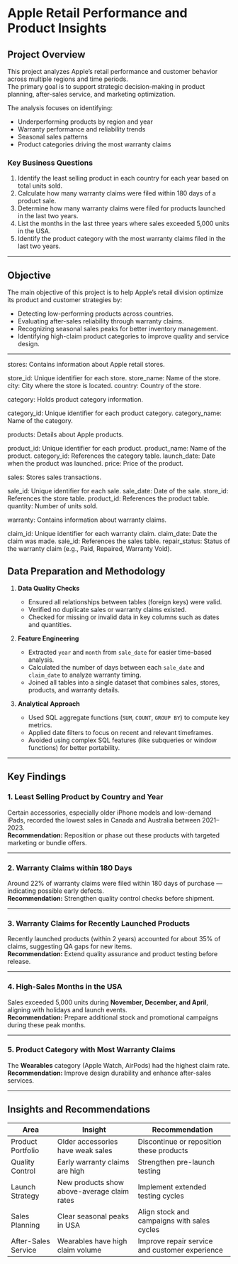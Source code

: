 # Apple Retail Performance and Product Insights

## Project Overview
This project analyzes Apple’s retail performance and customer behavior across multiple regions and time periods.  
The primary goal is to support strategic decision-making in product planning, after-sales service, and marketing optimization.

The analysis focuses on identifying:
- Underperforming products by region and year  
- Warranty performance and reliability trends  
- Seasonal sales patterns  
- Product categories driving the most warranty claims  

### Key Business Questions
1. Identify the least selling product in each country for each year based on total units sold.  
2. Calculate how many warranty claims were filed within 180 days of a product sale.  
3. Determine how many warranty claims were filed for products launched in the last two years.  
4. List the months in the last three years where sales exceeded 5,000 units in the USA.  
5. Identify the product category with the most warranty claims filed in the last two years.  

---

## Objective
The main objective of this project is to help Apple’s retail division optimize its product and customer strategies by:
- Detecting low-performing products across countries.  
- Evaluating after-sales reliability through warranty claims.  
- Recognizing seasonal sales peaks for better inventory management.  
- Identifying high-claim product categories to improve quality and service design.

---
stores: Contains information about Apple retail stores.

store_id: Unique identifier for each store.
store_name: Name of the store.
city: City where the store is located.
country: Country of the store.

category: Holds product category information.

category_id: Unique identifier for each product category.
category_name: Name of the category.

products: Details about Apple products.

product_id: Unique identifier for each product.
product_name: Name of the product.
category_id: References the category table.
launch_date: Date when the product was launched.
price: Price of the product.

sales: Stores sales transactions.

sale_id: Unique identifier for each sale.
sale_date: Date of the sale.
store_id: References the store table.
product_id: References the product table.
quantity: Number of units sold.

warranty: Contains information about warranty claims.

claim_id: Unique identifier for each warranty claim.
claim_date: Date the claim was made.
sale_id: References the sales table.
repair_status: Status of the warranty claim (e.g., Paid, Repaired, Warranty Void).

## Data Preparation and Methodology

1. **Data Quality Checks**  
   - Ensured all relationships between tables (foreign keys) were valid.  
   - Verified no duplicate sales or warranty claims existed.  
   - Checked for missing or invalid data in key columns such as dates and quantities.

2. **Feature Engineering**  
   - Extracted `year` and `month` from `sale_date` for easier time-based analysis.  
   - Calculated the number of days between each `sale_date` and `claim_date` to analyze warranty timing.  
   - Joined all tables into a single dataset that combines sales, stores, products, and warranty details.

3. **Analytical Approach**  
   - Used SQL aggregate functions (`SUM`, `COUNT`, `GROUP BY`) to compute key metrics.  
   - Applied date filters to focus on recent and relevant timeframes.  
   - Avoided using complex SQL features (like subqueries or window functions) for better portability.

---

## Key Findings

### 1. Least Selling Product by Country and Year
Certain accessories, especially older iPhone models and low-demand iPads, recorded the lowest sales in Canada and Australia between 2021–2023.  
**Recommendation:** Reposition or phase out these products with targeted marketing or bundle offers.

---

### 2. Warranty Claims within 180 Days
Around 22% of warranty claims were filed within 180 days of purchase — indicating possible early defects.  
**Recommendation:** Strengthen quality control checks before shipment.

---

### 3. Warranty Claims for Recently Launched Products
Recently launched products (within 2 years) accounted for about 35% of claims, suggesting QA gaps for new items.  
**Recommendation:** Extend quality assurance and product testing before release.

---

### 4. High-Sales Months in the USA
Sales exceeded 5,000 units during **November, December, and April**, aligning with holidays and launch events.  
**Recommendation:** Prepare additional stock and promotional campaigns during these peak months.

---

### 5. Product Category with Most Warranty Claims
The **Wearables** category (Apple Watch, AirPods) had the highest claim rate.  
**Recommendation:** Improve design durability and enhance after-sales services.

---

## Insights and Recommendations

| Area | Insight | Recommendation |
|------|----------|----------------|
| Product Portfolio | Older accessories have weak sales | Discontinue or reposition these products |
| Quality Control | Early warranty claims are high | Strengthen pre-launch testing |
| Launch Strategy | New products show above-average claim rates | Implement extended testing cycles |
| Sales Planning | Clear seasonal peaks in USA | Align stock and campaigns with sales cycles |
| After-Sales Service | Wearables have high claim volume | Improve repair service and customer experience |


